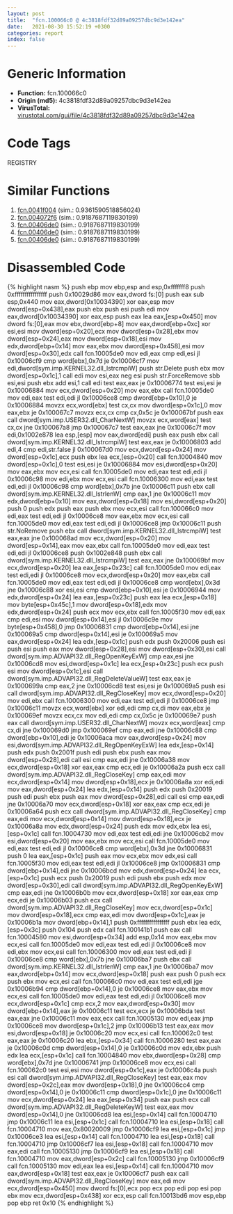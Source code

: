 ```yaml
---
layout: post
title:  "fcn.100066c0 @ 4c3818fdf32d89a09257dbc9d3e142ea"
date:   2021-08-30 15:52:19 +0300
categories: report
index: false
---
```


# Generic Information
- **Function:** fcn.100066c0
- **Origin (md5):** 4c3818fdf32d89a09257dbc9d3e142ea
- **VirusTotal:** [virustotal.com/gui/file/4c3818fdf32d89a09257dbc9d3e142ea][virustotal_ref]

# Code Tags
<span class="tag" id="REGISTRY">REGISTRY</span>


# Similar Functions

1. [fcn.0041f004][similar_1_ref] (sim.: 0.9361590518856024)
2. [fcn.004072f6][similar_2_ref] (sim.: 0.9187687119830199)
3. [fcn.00406de0][similar_3_ref] (sim.: 0.9187687119830199)
4. [fcn.00406de0][similar_4_ref] (sim.: 0.9187687119830199)
5. [fcn.00406de0][similar_5_ref] (sim.: 0.9187687119830199)


# Disassembled Code

{% highlight nasm %}
push ebp
mov ebp,esp
and esp,0xfffffff8
push 0xffffffffffffffff
push 0x10029d86
mov eax,dword fs:[0]
push eax
sub esp,0x440
mov eax,dword[0x10034390]
xor eax,esp
mov dword[esp+0x438],eax
push ebx
push esi
push edi
mov eax,dword[0x10034390]
xor eax,esp
push eax
lea eax,[esp+0x450]
mov dword fs:[0],eax
mov ebx,dword[ebp+8]
mov eax,dword[ebp+0xc]
xor esi,esi
mov dword[esp+0x20],ecx
mov dword[esp+0x28],ebx
mov dword[esp+0x24],eax
mov dword[esp+0x18],esi
mov edx,dword[ebp+0x14]
mov eax,ebx
mov dword[esp+0x458],esi
mov dword[esp+0x30],edx
call fcn.10005de0
mov edi,eax
cmp edi,esi
jl 0x10006cf9
cmp word[ebx],0x7d
je 0x10006cf7
mov edi,dword[sym.imp.KERNEL32.dll_lstrcmpiW]
push str.Delete
push ebx
mov dword[esp+0x1c],1
call edi
mov esi,eax
neg esi
push str.ForceRemove
sbb esi,esi
push ebx
add esi,1
call edi
test eax,eax
je 0x10006774
test esi,esi
je 0x10006884
mov ecx,dword[esp+0x20]
mov eax,ebx
call fcn.10005de0
mov edi,eax
test edi,edi
jl 0x10006ce8
cmp dword[ebp+0x10],0
je 0x10006884
movzx ecx,word[ebx]
test cx,cx
mov dword[esp+0x1c],0
mov eax,ebx
je 0x100067c7
movzx ecx,cx
cmp cx,0x5c
je 0x100067bf
push eax
call dword[sym.imp.USER32.dll_CharNextW]
movzx ecx,word[eax]
test cx,cx
jne 0x100067a8
jmp 0x100067c7
test eax,eax
jne 0x10006c7f
mov edi,0x1002e878
lea esp,[esp]
mov eax,dword[edi]
push eax
push ebx
call dword[sym.imp.KERNEL32.dll_lstrcmpiW]
test eax,eax
je 0x10006803
add edi,4
cmp edi,str.false
jl 0x100067d0
mov ecx,dword[esp+0x24]
mov dword[esp+0x1c],ecx
push ebx
lea ecx,[esp+0x20]
call fcn.10004840
mov dword[esp+0x1c],0
test esi,esi
je 0x10006884
mov esi,dword[esp+0x20]
mov eax,ebx
mov ecx,esi
call fcn.10005de0
mov edi,eax
test edi,edi
jl 0x10006c98
mov edi,ebx
mov ecx,esi
call fcn.10006300
mov edi,eax
test edi,edi
jl 0x10006c98
cmp word[ebx],0x7b
jne 0x10006c11
push ebx
call dword[sym.imp.KERNEL32.dll_lstrlenW]
cmp eax,1
jne 0x10006c11
mov edx,dword[ebp+0x10]
mov eax,dword[esp+0x18]
mov esi,dword[esp+0x20]
push 0
push edx
push eax
push ebx
mov ecx,esi
call fcn.100066c0
mov edi,eax
test edi,edi
jl 0x10006ce8
mov eax,ebx
mov ecx,esi
call fcn.10005de0
mov edi,eax
test edi,edi
jl 0x10006ce8
jmp 0x10006c11
push str.NoRemove
push ebx
call dword[sym.imp.KERNEL32.dll_lstrcmpiW]
test eax,eax
jne 0x100068ad
mov ecx,dword[esp+0x20]
mov dword[esp+0x14],eax
mov eax,ebx
call fcn.10005de0
mov edi,eax
test edi,edi
jl 0x10006ce8
push 0x1002e848
push ebx
call dword[sym.imp.KERNEL32.dll_lstrcmpiW]
test eax,eax
jne 0x100069bf
mov ecx,dword[esp+0x20]
lea eax,[esp+0x23c]
call fcn.10005de0
mov edi,eax
test edi,edi
jl 0x10006ce8
mov ecx,dword[esp+0x20]
mov eax,ebx
call fcn.10005de0
mov edi,eax
test edi,edi
jl 0x10006ce8
cmp word[ebx],0x3d
jne 0x10006c88
xor esi,esi
cmp dword[ebp+0x10],esi
je 0x10006944
mov edx,dword[esp+0x24]
lea eax,[esp+0x23c]
push eax
lea ecx,[esp+0x18]
mov byte[esp+0x45c],1
mov dword[esp+0x18],edx
mov edx,dword[esp+0x24]
push ecx
mov ecx,ebx
call fcn.10005f30
mov edi,eax
cmp edi,esi
mov dword[esp+0x14],esi
jl 0x10006c9e
mov byte[esp+0x458],0
jmp 0x10006831
cmp dword[ebp+0x14],esi
jne 0x100069a5
cmp dword[esp+0x14],esi
je 0x100069a5
mov eax,dword[esp+0x24]
lea edx,[esp+0x1c]
push edx
push 0x20006
push esi
push esi
push eax
mov dword[esp+0x28],esi
mov dword[esp+0x30],esi
call dword[sym.imp.ADVAPI32.dll_RegOpenKeyExW]
cmp eax,esi
jne 0x10006cd8
mov esi,dword[esp+0x1c]
lea ecx,[esp+0x23c]
push ecx
push esi
mov dword[esp+0x1c],esi
call dword[sym.imp.ADVAPI32.dll_RegDeleteValueW]
test eax,eax
je 0x1000699a
cmp eax,2
jne 0x10006cd8
test esi,esi
je 0x100069a5
push esi
call dword[sym.imp.ADVAPI32.dll_RegCloseKey]
mov ecx,dword[esp+0x20]
mov edi,ebx
call fcn.10006300
mov edi,eax
test edi,edi
jl 0x10006ce8
jmp 0x10006c11
movzx ecx,word[ebx]
xor edi,edi
cmp cx,di
mov eax,ebx
je 0x100069ef
movzx ecx,cx
mov edi,edi
cmp cx,0x5c
je 0x100069e7
push eax
call dword[sym.imp.USER32.dll_CharNextW]
movzx ecx,word[eax]
cmp cx,di
jne 0x100069d0
jmp 0x100069ef
cmp eax,edi
jne 0x10006c88
cmp dword[ebp+0x10],edi
je 0x10006aca
mov eax,dword[esp+0x24]
mov esi,dword[sym.imp.ADVAPI32.dll_RegOpenKeyExW]
lea edx,[esp+0x14]
push edx
push 0x2001f
push edi
push ebx
push eax
mov dword[esp+0x28],edi
call esi
cmp eax,edi
jne 0x10006a38
mov ecx,dword[esp+0x18]
xor eax,eax
cmp ecx,edi
je 0x10006a2a
push ecx
call dword[sym.imp.ADVAPI32.dll_RegCloseKey]
cmp eax,edi
mov ecx,dword[esp+0x14]
mov dword[esp+0x18],ecx
je 0x10006a8a
xor edi,edi
mov eax,dword[esp+0x24]
lea edx,[esp+0x14]
push edx
push 0x20019
push edi
push ebx
push eax
mov dword[esp+0x28],edi
call esi
cmp eax,edi
jne 0x10006a70
mov ecx,dword[esp+0x18]
xor eax,eax
cmp ecx,edi
je 0x10006a64
push ecx
call dword[sym.imp.ADVAPI32.dll_RegCloseKey]
cmp eax,edi
mov ecx,dword[esp+0x14]
mov dword[esp+0x18],ecx
je 0x10006a8a
mov edx,dword[esp+0x24]
push edx
mov edx,ebx
lea esi,[esp+0x1c]
call fcn.10004730
mov edi,eax
test edi,edi
jne 0x10006cb2
mov esi,dword[esp+0x20]
mov eax,ebx
mov ecx,esi
call fcn.10005de0
mov edi,eax
test edi,edi
jl 0x10006ce8
cmp word[ebx],0x3d
jne 0x10006831
push 0
lea eax,[esp+0x1c]
push eax
mov ecx,ebx
mov edx,esi
call fcn.10005f30
mov edi,eax
test edi,edi
jl 0x10006ce8
jmp 0x10006831
cmp dword[ebp+0x14],edi
jne 0x10006bcd
mov edx,dword[esp+0x24]
lea ecx,[esp+0x1c]
push ecx
push 0x20019
push edi
push ebx
push edx
mov dword[esp+0x30],edi
call dword[sym.imp.ADVAPI32.dll_RegOpenKeyExW]
cmp eax,edi
jne 0x10006b0b
mov ecx,dword[esp+0x18]
xor eax,eax
cmp ecx,edi
je 0x10006b03
push ecx
call dword[sym.imp.ADVAPI32.dll_RegCloseKey]
mov ecx,dword[esp+0x1c]
mov dword[esp+0x18],ecx
cmp eax,edi
mov dword[esp+0x1c],eax
je 0x10006b1a
mov dword[ebp+0x14],1
push 0xffffffffffffffff
push ebx
lea edx,[esp+0x3c]
push 0x104
push edx
call fcn.100141b1
push eax
call fcn.10004580
mov esi,dword[esp+0x34]
add esp,0x14
mov eax,ebx
mov ecx,esi
call fcn.10005de0
mov edi,eax
test edi,edi
jl 0x10006ce8
mov edi,ebx
mov ecx,esi
call fcn.10006300
mov edi,eax
test edi,edi
jl 0x10006ce8
cmp word[ebx],0x7b
jne 0x10006ba7
push ebx
call dword[sym.imp.KERNEL32.dll_lstrlenW]
cmp eax,1
jne 0x10006ba7
mov eax,dword[ebp+0x14]
mov ecx,dword[esp+0x18]
push eax
push 0
push ecx
push ebx
mov ecx,esi
call fcn.100066c0
mov edi,eax
test edi,edi
jge 0x10006b94
cmp dword[ebp+0x14],0
je 0x10006ce8
mov eax,ebx
mov ecx,esi
call fcn.10005de0
mov edi,eax
test edi,edi
jl 0x10006ce8
mov ecx,dword[esp+0x1c]
cmp ecx,2
mov eax,dword[esp+0x30]
mov dword[ebp+0x14],eax
je 0x10006c11
test ecx,ecx
je 0x10006bda
test eax,eax
jne 0x10006c11
mov eax,ecx
call fcn.10005130
mov edi,eax
jmp 0x10006ce8
mov dword[esp+0x1c],2
jmp 0x10006b13
test eax,eax
mov esi,dword[esp+0x18]
je 0x10006c20
mov ecx,esi
call fcn.100062c0
test eax,eax
je 0x10006c20
lea ebx,[esp+0x34]
call fcn.10006280
test eax,eax
je 0x10006c0d
cmp dword[esp+0x14],0
je 0x10006c0d
mov edx,ebx
push edx
lea ecx,[esp+0x1c]
call fcn.10004840
mov ebx,dword[esp+0x28]
cmp word[ebx],0x7d
jne 0x10006741
jmp 0x10006ce8
mov ecx,esi
call fcn.100062c0
test esi,esi
mov dword[esp+0x1c],eax
je 0x10006c4a
push esi
call dword[sym.imp.ADVAPI32.dll_RegCloseKey]
test eax,eax
mov dword[esp+0x2c],eax
mov dword[esp+0x18],0
jne 0x10006cc4
cmp dword[esp+0x14],0
je 0x10006c11
cmp dword[esp+0x1c],0
jne 0x10006c11
mov ecx,dword[esp+0x24]
lea eax,[esp+0x34]
push eax
push ecx
call dword[sym.imp.ADVAPI32.dll_RegDeleteKeyW]
test eax,eax
mov dword[esp+0x14],0
jne 0x10006cd8
lea esi,[esp+0x14]
call fcn.10004710
jmp 0x10006c11
lea esi,[esp+0x1c]
call fcn.10004710
lea esi,[esp+0x18]
call fcn.10004710
mov eax,0x80020009
jmp 0x10006cf9
lea esi,[esp+0x1c]
jmp 0x10006ce3
lea esi,[esp+0x14]
call fcn.10004710
lea esi,[esp+0x18]
call fcn.10004710
jmp 0x10006cf7
lea esi,[esp+0x18]
call fcn.10004710
mov eax,edi
call fcn.10005130
jmp 0x10006cf9
lea esi,[esp+0x18]
call fcn.10004710
mov eax,dword[esp+0x2c]
call fcn.10005130
jmp 0x10006cf9
call fcn.10005130
mov edi,eax
lea esi,[esp+0x14]
call fcn.10004710
mov eax,dword[esp+0x18]
test eax,eax
je 0x10006cf7
push eax
call dword[sym.imp.ADVAPI32.dll_RegCloseKey]
mov eax,edi
mov ecx,dword[esp+0x450]
mov dword fs:[0],ecx
pop ecx
pop edi
pop esi
pop ebx
mov ecx,dword[esp+0x438]
xor ecx,esp
call fcn.10013bd6
mov esp,ebp
pop ebp
ret 0x10
{% endhighlight %}


[similar_1_ref]: /report/fcn.0041f004@418e0921f3a9bd4f5bc0dcc59623b5a1
[similar_2_ref]: /report/fcn.004072f6@505be53c36227b94e2fcc406f247f6e5
[similar_3_ref]: /report/fcn.00406de0@9571c7458fae91969aaed3955e433f49
[similar_4_ref]: /report/fcn.00406de0@3aa98225e51cbcae2d334c8b6b4ed9fd
[similar_5_ref]: /report/fcn.00406de0@bed9ebae5dcb4fc234ee0bdf6551cea7
[virustotal_ref]: https://www.virustotal.com/gui/file/4c3818fdf32d89a09257dbc9d3e142ea